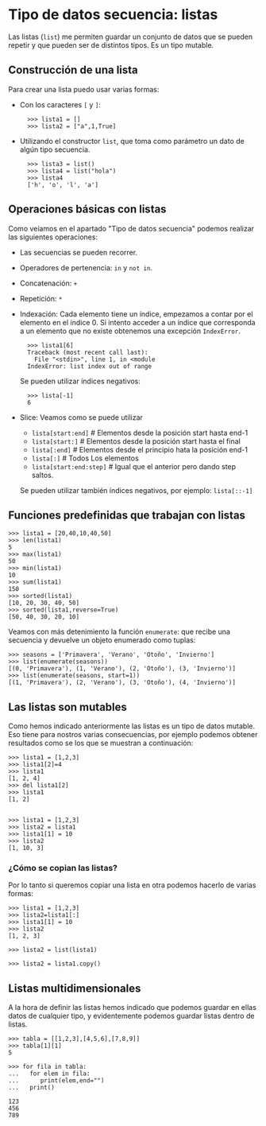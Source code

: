# Tipo de datos secuencia: listas

Las listas (`list`) me permiten guardar un conjunto de datos que se pueden repetir y que pueden ser de distintos tipos. Es un tipo mutable.

## Construcción de una lista 

Para crear una lista puedo usar varias formas:

* Con los caracteres `[` y `]`:

		>>> lista1 = []
		>>> lista2 = ["a",1,True]

* Utilizando el constructor `list`, que toma como parámetro un dato de algún tipo secuencia.

		>>> lista3 = list()
		>>> lista4 = list("hola")
		>>> lista4
		['h', 'o', 'l', 'a']

## Operaciones básicas con listas

Como veíamos en el apartado "Tipo de datos secuencia" podemos realizar las siguientes operaciones:

* Las secuencias se pueden recorrer.
* Operadores de pertenencia: `in` y `not in`.
* Concatenación: `+` 
* Repetición: `*`
* Indexación: Cada elemento tiene un índice, empezamos a contar por el elemento en el índice 0. Si intento acceder a un índice que corresponda a un elemento que no existe obtenemos una excepción `IndexError`.

		>>> lista1[6]
		Traceback (most recent call last):
		  File "<stdin>", line 1, in <module
		IndexError: list index out of range	

	Se pueden utilizar índices negativos:

		>>> lista[-1]
		6

* Slice: Veamos como se puede utilizar

	* `lista[start:end]` 	  # Elementos desde la posición start hasta end-1
	* `lista[start:]`    	  # Elementos desde la posición start hasta el final
	* `lista[:end]`      	  # Elementos desde el principio hata la posición end-1
	* `lista[:]` 		 	  # Todos Los elementos	    
	* `lista[start:end:step]` # Igual que el anterior pero dando step saltos.
 		
 	Se pueden utilizar también índices negativos, por ejemplo: `lista[::-1]`

## Funciones predefinidas que trabajan con listas

	>>> lista1 = [20,40,10,40,50]
	>>> len(lista1)
	5
	>>> max(lista1)
	50
	>>> min(lista1)
	10
	>>> sum(lista1)
	150
	>>> sorted(lista1)
	[10, 20, 30, 40, 50]
	>>> sorted(lista1,reverse=True)
	[50, 40, 30, 20, 10]

Veamos con más detenimiento la función `enumerate`: que recibe una secuencia y devuelve un objeto enumerado como tuplas:

	>>> seasons = ['Primavera', 'Verano', 'Otoño', 'Invierno']
	>>> list(enumerate(seasons))
	[(0, 'Primavera'), (1, 'Verano'), (2, 'Otoño'), (3, 'Invierno')]
	>>> list(enumerate(seasons, start=1))
	[(1, 'Primavera'), (2, 'Verano'), (3, 'Otoño'), (4, 'Invierno')]


## Las listas son mutables

Como hemos indicado anteriormente las listas es un tipo de datos mutable. Eso tiene para nostros varias consecuencias, por ejemplo podemos obtener resultados como se los que se muestran a continuación:

	>>> lista1 = [1,2,3]
	>>> lista1[2]=4
	>>> lista1
	[1, 2, 4]
	>>> del lista1[2]
	>>> lista1
	[1, 2]


	>>> lista1 = [1,2,3]
	>>> lista2 = lista1
	>>> lista1[1] = 10
	>>> lista2
	[1, 10, 3]

### ¿Cómo se copian las listas?

Por lo tanto si queremos copiar una lista en otra podemos hacerlo de varias formas:

	>>> lista1 = [1,2,3]
	>>> lista2=lista1[:]
	>>> lista1[1] = 10
	>>> lista2
	[1, 2, 3]

	>>> lista2 = list(lista1)	

	>>> lista2 = lista1.copy()

## Listas multidimensionales

A la hora de definir las listas hemos indicado que podemos guardar en ellas datos de cualquier tipo, y evidentemente podemos guardar listas dentro de listas. 

	>>> tabla = [[1,2,3],[4,5,6],[7,8,9]]
	>>> tabla[1][1]
	5

	>>> for fila in tabla:
	...   for elem in fila:
	...      print(elem,end="")
	...   print()
	 
	123
	456
	789
